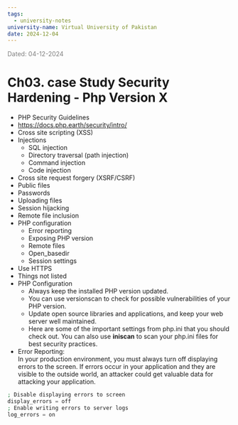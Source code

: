 ```yaml
---
tags:
  - university-notes
university-name: Virtual University of Pakistan
date: 2024-12-04
---
```


<span style="color: gray;">Dated: 04-12-2024</span>

# Ch03. case Study Security Hardening - Php Version X

- PHP Security Guidelines
- https://docs.php.earth/security/intro/
- Cross site scripting (XSS)
- Injections
    - SQL injection
    - Directory traversal (path injection)
    - Command injection
    - Code injection
- Cross site request forgery (XSRF/CSRF)
- Public files
- Passwords
- Uploading files
- Session hijacking
- Remote file inclusion
- PHP configuration
    - Error reporting
    - Exposing PHP version
    - Remote files
    - Open_basedir
    - Session settings
- Use HTTPS
- Things not listed
- PHP Configuration
	- Always keep the installed PHP version updated.
	- You can use versionscan to check for possible vulnerabilities of your PHP version.
	- Update open source libraries and applications, and keep your web server well maintained.  
	- Here are some of the important settings from php.ini that you should check out. You can also use **iniscan** to scan your php.ini files for best security practices.
- Error Reporting:  
   In your production environment, you must always turn off displaying errors to the screen. If errors occur in your application and they are visible to the outside world, an attacker could get valuable data for attacking your application. 

```php
; Disable displaying errors to screen
display_errors = off
; Enable writing errors to server logs
log_errors = on
```